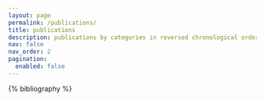 ```yaml
---
layout: page
permalink: /publications/
title: publications
description: publications by categories in reversed chronological order. generated by jekyll-scholar.
nav: false
nav_order: 2
pagination:
  enabled: false
---
```


<!-- _pages/publications.md -->
<div class="publications">

{% bibliography %}

</div>
